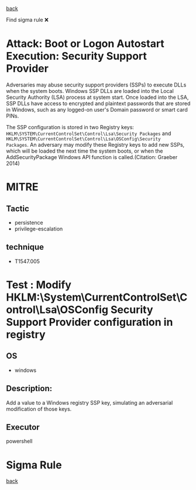 
[back](../index.md)

Find sigma rule :x: 

# Attack: Boot or Logon Autostart Execution: Security Support Provider 

Adversaries may abuse security support providers (SSPs) to execute DLLs when the system boots. Windows SSP DLLs are loaded into the Local Security Authority (LSA) process at system start. Once loaded into the LSA, SSP DLLs have access to encrypted and plaintext passwords that are stored in Windows, such as any logged-on user's Domain password or smart card PINs.

The SSP configuration is stored in two Registry keys: <code>HKLM\SYSTEM\CurrentControlSet\Control\Lsa\Security Packages</code> and <code>HKLM\SYSTEM\CurrentControlSet\Control\Lsa\OSConfig\Security Packages</code>. An adversary may modify these Registry keys to add new SSPs, which will be loaded the next time the system boots, or when the AddSecurityPackage Windows API function is called.(Citation: Graeber 2014)

# MITRE
## Tactic
  - persistence
  - privilege-escalation


## technique
  - T1547.005


# Test : Modify HKLM:\System\CurrentControlSet\Control\Lsa\OSConfig Security Support Provider configuration in registry
## OS
  - windows


## Description:
Add a value to a Windows registry SSP key, simulating an adversarial modification of those keys.

## Executor
powershell

# Sigma Rule


[back](../index.md)
